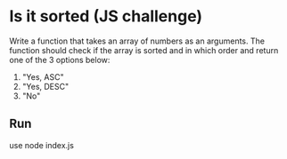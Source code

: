 # Is it sorted (JS challenge)

Write a function that takes an array of
numbers as an arguments. The function should
check if the array is sorted and in which order
and return one of the 3 options below:

1. "Yes, ASC"
2. "Yes, DESC"
3. "No"

## Run

use node index.js
